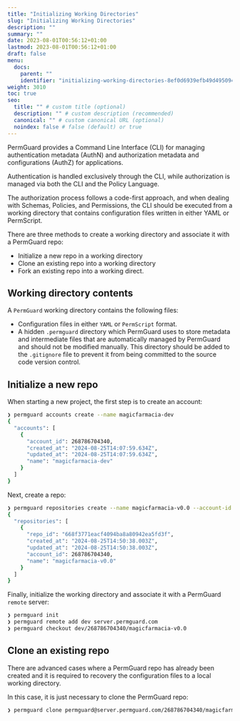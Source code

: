 ```yaml
---
title: "Initializing Working Directories"
slug: "Initializing Working Directories"
description: ""
summary: ""
date: 2023-08-01T00:56:12+01:00
lastmod: 2023-08-01T00:56:12+01:00
draft: false
menu:
  docs:
    parent: ""
    identifier: "initializing-working-directories-8ef0d6939efb49d495094dd500a3f6bb"
weight: 3010
toc: true
seo:
  title: "" # custom title (optional)
  description: "" # custom description (recommended)
  canonical: "" # custom canonical URL (optional)
  noindex: false # false (default) or true
---
```


PermGuard provides a Command Line Interface (CLI) for managing authentication metadata (AuthN) and authorization metadata and configurations (AuthZ) for applications.

Authentication is handled exclusively through the CLI, while authorization is managed via both the CLI and the Policy Language.

The authorization process follows a code-first approach, and when dealing with Schemas, Policies, and Permissions, the CLI should be executed from a working directory that contains configuration files written in either YAML or PermScript.

There are three methods to create a working directory and associate it with a PermGuard repo:

- Initialize a new repo in a working directory
- Clone an existing repo into a working directory
- Fork an existing repo into a working direct.

## Working directory contents

A `PermGuard` working directory contains the following files:

- Configuration files in either `YAML` or `PermScript` format.
- A hidden `.permguard` directory which PermGuard uses to store metadata and intermediate files that are automatically managed by PermGuard and should not be modified manually. This directory should be added to the `.gitignore` file to prevent it from being committed to the source code version control.

## Initialize a new repo

When starting a new project, the first step is to create an account:

```bash
❯ permguard accounts create --name magicfarmacia-dev
{
  "accounts": [
    {
      "account_id": 268786704340,
      "created_at": "2024-08-25T14:07:59.634Z",
      "updated_at": "2024-08-25T14:07:59.634Z",
      "name": "magicfarmacia-dev"
    }
  ]
}
```

Next, create a repo:

```bash
❯ permguard repositories create --name magicfarmacia-v0.0 --account-id 268786704340
{
  "repositories": [
    {
      "repo_id": "668f3771eacf4094ba8a80942ea5fd3f",
      "created_at": "2024-08-25T14:50:38.003Z",
      "updated_at": "2024-08-25T14:50:38.003Z",
      "account_id": 268786704340,
      "name": "magicfarmacia-v0.0"
    }
  ]
}
```

Finally, initialize the working directory and associate it with a PermGuard `remote` server:

```bash
❯ permguard init
❯ permguard remote add dev server.permguard.com
❯ permguard checkout dev/268786704340/magicfarmacia-v0.0
```

## Clone an existing repo

There are advanced cases where a PermGuard repo has already been created and it is required to recovery the configuration files to a local working directory.

In this case, it is just necessary to clone the PermGuard repo:

```bash
❯ permguard clone permguard@server.permguard.com/268786704340/magicfarmacia-v0.0
```
